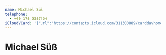 ```yaml
---
name: Michael Süß
telephone:
  - +49 178 5587464
iCloudVCard: '{"url":"https://contacts.icloud.com/311500889/carddavhome/card/F1A2BDBC-38CA-48BD-9165-5B5D9CA10CAC.vcf","etag":"\"kmfhbehx\"","data":"BEGIN:VCARD\r\nVERSION:3.0\r\nFN:\r\nN:Süß;Michael;;;\r\nUID:DA48F0BF-9710-47FD-AD3B-F5AFC94DDD91\r\nPRODID:-//Apple Inc.//iOS 10.2.1//EN\r\nREV:2025-04-03T22:15:32Z\r\nORG:;\r\nTEL:+49 178 5587464\r\nEND:VCARD"}'
---
```

# Michael Süß